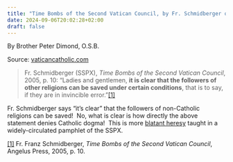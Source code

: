 ```yaml
---
title: "Time Bombs of the Second Vatican Council, by Fr. Schmidberger of the SSPX"
date: 2024-09-06T20:02:28+02:00
draft: false
---
```



By Brother Peter Dimond, O.S.B.

Source: [vaticancatholic.com](https://vaticancatholic.com/time-bombs-of-the-second-vatican-council-sspx/)

<blockquote>
<p>Fr. Schmidberger (SSPX), <em>Time Bombs of the Second Vatican Council</em>, 2005, p. 10: “Ladies and gentlemen, <strong>it is clear that the followers of other religions can be saved under certain conditions</strong>, that is to say, if they are in invincible error.”<a href="#_edn1" name="_ednref1">[1]</a></p>
</blockquote>
<p>Fr. Schmidberger says “it’s clear” that the followers of non-Catholic religions can be saved!  No, what is clear is how directly the above statement denies Catholic dogma!  This is more <u>blatant heresy</u> taught in a widely-circulated pamphlet of the SSPX.</p>
<div class="footnotes">
<p><a href="#_ednref1" name="_edn1">[1]</a> Fr. Franz Schmidberger, <em>Time Bombs of the Second Vatican Council</em>, Angelus Press, 2005, p. 10.</p>
</div>
